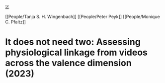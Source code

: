 [🇿](zotero://select/library/items/MY8KVQHD)

[[People/Tanja S. H. Wingenbach]] [[People/Peter Peyk]] [[People/Monique C. Pfaltz]] 
# It does not need two: Assessing physiological linkage from videos across the valence dimension (2023)

